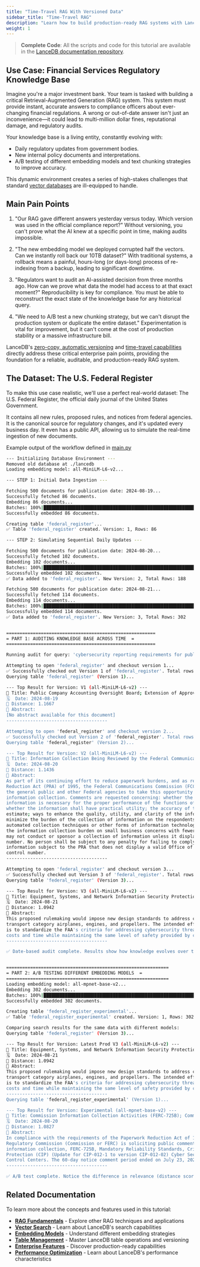 ```yaml
---
title: "Time-Travel RAG With Versioned Data"
sidebar_title: "Time-Travel RAG"
description: "Learn how to build production-ready RAG systems with LanceDB's time-travel capabilities for regulatory compliance and audit trails."
weight: 1
---
```


> **Complete Code**: All the scripts and code for this tutorial are available in the [LanceDB documentation repository](https://github.com/lancedb/blog-lancedb/blob/main/content/docs/tutorials/RAG/time-travel-rag/_index.html). 

## Use Case: Financial Services Regulatory Knowledge Base

Imagine you're a major investment bank. Your team is tasked with building a critical Retrieval-Augmented Generation (RAG) system. This system must provide instant, accurate answers to compliance officers about ever-changing financial regulations. A wrong or out-of-date answer isn't just an inconvenience—it could lead to multi-million dollar fines, reputational damage, and regulatory audits.

Your knowledge base is a living entity, constantly evolving with:

* Daily regulatory updates from government bodies.
* New internal policy documents and interpretations.
* A/B testing of different embedding models and text chunking strategies to improve accuracy.

This dynamic environment creates a series of high-stakes challenges that standard [vector databases](/docs/overview/) are ill-equipped to handle.

## Main Pain Points

1. "Our RAG gave different answers yesterday versus today. Which version was used in the official compliance report?" Without versioning, you can't prove what the AI knew at a specific point in time, making audits impossible.

2. "The new embedding model we deployed corrupted half the vectors. Can we instantly roll back our 10TB dataset?" With traditional systems, a rollback means a painful, hours-long (or days-long) process of re-indexing from a backup, leading to significant downtime.

3. "Regulators want to audit an AI-assisted decision from three months ago. How can we prove what data the model had access to at that exact moment?" Reproducibility is key for compliance. You must be able to reconstruct the exact state of the knowledge base for any historical query.

4. "We need to A/B test a new chunking strategy, but we can't disrupt the production system or duplicate the entire dataset." Experimentation is vital for improvement, but it can't come at the cost of production stability or a massive infrastructure bill.

LanceDB's [zero-copy, automatic versioning](/docs/tables/versioning/) and [time-travel capabilities](/docs/tables/versioning/) directly address these critical enterprise pain points, providing the foundation for a reliable, auditable, and production-ready RAG system.

## The Dataset: The U.S. Federal Register

To make this use case realistic, we'll use a perfect real-world dataset: The U.S. Federal Register, the official daily journal of the United States Government.

It contains all new rules, proposed rules, and notices from federal agencies. It is the canonical source for regulatory changes, and it's updated every business day. It even has a public API, allowing us to simulate the real-time ingestion of new documents.

Example output of the workflow defined in [main.py](https://github.com/lancedb/blog-lancedb/blob/main/content/docs/tutorials/rag/time-travel-rag/main.py)

```bash
--- Initializing Database Environment ---
Removed old database at ./lancedb
Loading embedding model: all-MiniLM-L6-v2...

--- STEP 1: Initial Data Ingestion ---

Fetching 500 documents for publication date: 2024-08-19...
Successfully fetched 86 documents.
Embedding 86 documents...
Batches: 100%|███████████████████████████████████████████████████████████████████████████████████████| 3/3 [00:00<00:00,  7.12it/s]
Successfully embedded 86 documents.

Creating table 'federal_register'...
✅ Table 'federal_register' created. Version: 1, Rows: 86

--- STEP 2: Simulating Sequential Daily Updates ---

Fetching 500 documents for publication date: 2024-08-20...
Successfully fetched 102 documents.
Embedding 102 documents...
Batches: 100%|███████████████████████████████████████████████████████████████████████████████████████| 4/4 [00:00<00:00, 10.66it/s]
Successfully embedded 102 documents.
✅ Data added to 'federal_register'. New Version: 2, Total Rows: 188

Fetching 500 documents for publication date: 2024-08-21...
Successfully fetched 114 documents.
Embedding 114 documents...
Batches: 100%|███████████████████████████████████████████████████████████████████████████████████████| 4/4 [00:00<00:00, 10.19it/s]
Successfully embedded 114 documents.
✅ Data added to 'federal_register'. New Version: 3, Total Rows: 302


========================================================
= PART 1: AUDITING KNOWLEDGE BASE ACROSS TIME  =
========================================================

Running audit for query: 'cybersecurity reporting requirements for public companies'

Attempting to open 'federal_register' and checkout version 1...
✅ Successfully checked out Version 1 of 'federal_register'. Total rows: 86
Querying table 'federal_register' (Version 1)...

--- Top Result for Version: V1 (all-MiniLM-L6-v2) ---
📄 Title: Public Company Accounting Oversight Board; Extension of Approval Periods for Proposed Rules on a Firm's System of Quality Control and Related Amendments to PCAOB Standards, Proposed Rules on Amendments Related to Aspects of Designing and Performing Audit Procedures That Involve Technology-Assisted Analysis of Information in Electronic Form, and Proposed Rules on Amendment to PCAOB Rule 3502 Governing Contributory Liability
🗓️  Date: 2024-08-19
📏 Distance: 1.1667
📝 Abstract:
[No abstract available for this document]
--------------------------------------

Attempting to open 'federal_register' and checkout version 2...
✅ Successfully checked out Version 2 of 'federal_register'. Total rows: 188
Querying table 'federal_register' (Version 2)...

--- Top Result for Version: V2 (all-MiniLM-L6-v2) ---
📄 Title: Information Collection Being Reviewed by the Federal Communications Commission Under Delegated Authority
🗓️  Date: 2024-08-20
📏 Distance: 1.1436
📝 Abstract:
As part of its continuing effort to reduce paperwork burdens, and as required by the Paperwork
Reduction Act (PRA) of 1995, the Federal Communications Commission (FCC or the Commission) invites
the general public and other Federal agencies to take this opportunity to comment on the following
information collection. Comments are requested concerning: whether the proposed collection of
information is necessary for the proper performance of the functions of the Commission, including
whether the information shall have practical utility; the accuracy of the Commission's burden
estimate; ways to enhance the quality, utility, and clarity of the information collected; ways to
minimize the burden of the collection of information on the respondents, including the use of
automated collection techniques or other forms of information technology; and ways to further reduce
the information collection burden on small business concerns with fewer than 25 employees. The FCC
may not conduct or sponsor a collection of information unless it displays a currently valid control
number. No person shall be subject to any penalty for failing to comply with a collection of
information subject to the PRA that does not display a valid Office of Management and Budget (OMB)
control number.
--------------------------------------

Attempting to open 'federal_register' and checkout version 3...
✅ Successfully checked out Version 3 of 'federal_register'. Total rows: 302
Querying table 'federal_register' (Version 3)...

--- Top Result for Version: V3 (all-MiniLM-L6-v2) ---
📄 Title: Equipment, Systems, and Network Information Security Protection
🗓️  Date: 2024-08-21
📏 Distance: 1.0942
📝 Abstract:
This proposed rulemaking would impose new design standards to address cybersecurity threats for
transport category airplanes, engines, and propellers. The intended effect of this proposed action
is to standardize the FAA's criteria for addressing cybersecurity threats, reducing certification
costs and time while maintaining the same level of safety provided by current special conditions.
--------------------------------------

✅ Date-based audit complete. Results show how knowledge evolves over time. This demonstrates LanceDB's powerful [versioning capabilities](/docs/tables/consistency#versioning) for maintaining audit trails.


=============================================================
= PART 2: A/B TESTING DIFFERENT EMBEDDING MODELS  =
=============================================================
Loading embedding model: all-mpnet-base-v2...
Embedding 302 documents...
Batches: 100%|█████████████████████████████████████████████████████████████████████████████████████| 10/10 [00:03<00:00,  2.55it/s]
Successfully embedded 302 documents.

Creating table 'federal_register_experimental'...
✅ Table 'federal_register_experimental' created. Version: 1, Rows: 302

Comparing search results for the same data with different models:
Querying table 'federal_register' (Version 3)...

--- Top Result for Version: Latest Prod V3 (all-MiniLM-L6-v2) ---
📄 Title: Equipment, Systems, and Network Information Security Protection
🗓️  Date: 2024-08-21
📏 Distance: 1.0942
📝 Abstract:
This proposed rulemaking would impose new design standards to address cybersecurity threats for
transport category airplanes, engines, and propellers. The intended effect of this proposed action
is to standardize the FAA's criteria for addressing cybersecurity threats, reducing certification
costs and time while maintaining the same level of safety provided by current special conditions.
--------------------------------------
Querying table 'federal_register_experimental' (Version 1)...

--- Top Result for Version: Experimental (all-mpnet-base-v2) ---
📄 Title: Commission Information Collection Activities (FERC-725B); Comment Request; Extension
🗓️  Date: 2024-08-20
📏 Distance: 1.0827
📝 Abstract:
In compliance with the requirements of the Paperwork Reduction Act of 1995, the Federal Energy
Regulatory Commission (Commission or FERC) is soliciting public comment on the currently approved
information collection, FERC-725B, Mandatory Reliability Standards, Critical Infrastructure
Protection (CIP) (Update for CIP-012-1 to version CIP-012-02) Cyber Security--Communications between
Control Centers. The 60-day notice comment period ended on July 23, 2024, with no comments received.
--------------------------------------

✅ A/B test complete. Notice the difference in relevance (distance score) between models. This showcases how LanceDB enables [experimentation with different embedding models](/docs/embeddings/) without disrupting production systems.
```

## Related Documentation

To learn more about the concepts and features used in this tutorial:

- **[RAG Fundamentals](/docs/tutorials/rag/)** - Explore other RAG techniques and applications
- **[Vector Search](/docs/search/)** - Learn about LanceDB's search capabilities
- **[Embedding Models](/docs/integrations/embedding/)** - Understand different embedding strategies
- **[Table Management](/docs/tables/)** - Master LanceDB table operations and versioning
- **[Enterprise Features](/docs/enterprise/)** - Discover production-ready capabilities
- **[Performance Optimization](/docs/enterprise/benchmark)** - Learn about LanceDB's performance characteristics
